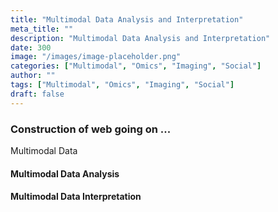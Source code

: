 ```yaml
---
title: "Multimodal Data Analysis and Interpretation"
meta_title: ""
description: "Multimodal Data Analysis and Interpretation"
date: 300
image: "/images/image-placeholder.png"
categories: ["Multimodal", "Omics", "Imaging", "Social"]
author: ""
tags: ["Multimodal", "Omics", "Imaging", "Social"]
draft: false
---
```

### Construction of web going on ...

Multimodal Data 

#### Multimodal Data Analysis
>

#### Multimodal Data Interpretation
>
